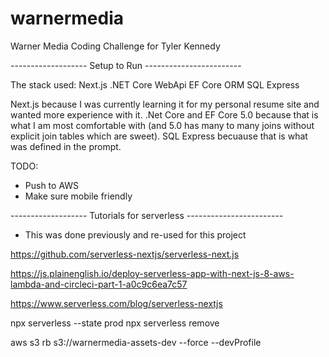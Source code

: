 # warnermedia

Warner Media Coding Challenge for Tyler Kennedy

------------------- Setup to Run ------------------------

The stack used:
Next.js
.NET Core WebApi
EF Core ORM
SQL Express

Next.js because I was currently learning it for my personal resume site and wanted more experience with it.
.Net Core and EF Core 5.0 because that is what I am most comfortable with (and 5.0 has many to many joins without explicit join tables which are sweet).
SQL Express becuause that is what was defined in the prompt.

TODO:

- Push to AWS
- Make sure mobile friendly

------------------- Tutorials for serverless ------------------------

- This was done previously and re-used for this project

https://github.com/serverless-nextjs/serverless-next.js

https://js.plainenglish.io/deploy-serverless-app-with-next-js-8-aws-lambda-and-circleci-part-1-a0c9c6ea7c57

https://www.serverless.com/blog/serverless-nextjs

npx serverless --state prod
npx serverless remove

aws s3 rb s3://warnermedia-assets-dev --force --devProfile
